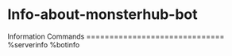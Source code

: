 # Info-about-monsterhub-bot
Information   Commands ==============================  %serverinfo %botinfo
